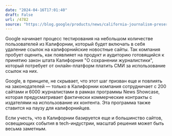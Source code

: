 ```yaml
---
date: "2024-04-16T17:01:40"
draft: False
url: /4782
source: "https://blog.google/products/news/california-journalism-preservation-act-puts-news-ecosystem-at-risk/"
---
```


Google начинает процесс тестирования на небольшом количестве пользователей из Калифорнии, который будет включать в себя удаление ссылок на калифорнийские новостные сайты. Так компания пробует оценить, как появлияет на продукт и аудиторию готовящийся к принятию закон штата Калифорния "О сохранении журналистики", который потребует от онлайн-платформ платить СМИ за использование ссылок на них. 

Google, в принципе, не скрывает, что этот шаг призван еще и повлиять на законодателей — только в Калифорнии компания сотрудничает с 200 сайтами и 6000 журналистами в рамках программы News Showcase, которая предусматривает фактически коммерческие контракты с издателями на использование их контента. Эта программа также ставится на паузу для калифорнийцев.

Если учесть, что в Калифорнии базируется еще и большинство сайтов, освещающих события в tech-индустрии, масштаб решения может быть весьма заметным.
